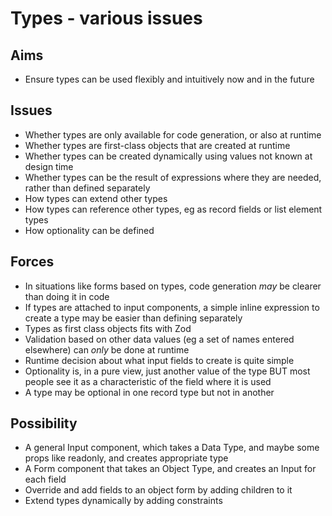 Types - various issues
======================

Aims
----

- Ensure types can be used flexibly and intuitively now and in the future

Issues
-----

- Whether types are only available for code generation, or also at runtime
- Whether types are first-class objects that are created at runtime
- Whether types can be created dynamically using values not known at design time
- Whether types can be the result of expressions where they are needed, rather than defined separately
- How types can extend other types
- How types can reference other types, eg as record fields or list element types
- How optionality can be defined

Forces
------

- In situations like forms based on types, code generation _may_ be clearer than doing it in code
- If types are attached to input components, a simple inline expression to create a type may be easier than defining separately
- Types as first class objects fits with Zod
- Validation based on other data values (eg a set of names entered elsewhere) can _only_ be done at runtime
- Runtime decision about what input fields to create is quite simple
- Optionality is, in a pure view, just another value of the type BUT most people see it as a characteristic of the field where it is used
- A type may be optional in one record type but not in another

Possibility
-----------

- A general Input component, which takes a Data Type, and maybe some props like readonly, and creates appropriate type
- A Form component that takes an Object Type, and creates an Input for each field
- Override and add fields to an object form by adding children to it
- Extend types dynamically by adding constraints